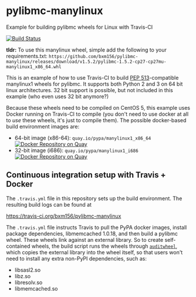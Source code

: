 pylibmc-manylinux
=====================
Example for building pylibmc wheels for Linux with Travis-CI

[![Build Status](https://travis-ci.org/bxm156/pylibmc-manylinux.svg?branch=master)](https://travis-ci.org/bxm156/pylibmc-manylinux)

**tldr:** To use this manylinux wheel, simple add the following to your requirements.txt:
`https://github.com/bxm156/pylibmc-manylinux/releases/download/v1.5.2/pylibmc-1.5.2-cp27-cp27mu-manylinux1_x86_64.whl`


This is an example of how to use Travis-CI to build
[PEP 513](https://www.python.org/dev/peps/pep-0513/)-compatible manylinux1
wheels for pylibmc. It supports both Python 2 and 3 on 64 bit linux
architectures. 32 bit support is possible, but not included in this example (who even uses 32 bit anymore?)

Because these wheels need to be compiled on CentOS 5, this example uses Docker
running on Travis-CI to compile (you don't need to use docker at all to _use_
these wheels, it's just to compile them). The possible docker-based build environment
images are:

- 64-bit image (x86-64): ``quay.io/pypa/manylinux1_x86_64`` [![Docker Repository on Quay](https://quay.io/repository/pypa/manylinux1_x86_64/status "Docker Repository on Quay")](https://quay.io/repository/pypa/manylinux1_x86_64)
- 32-bit image (i686): ``quay.io/pypa/manylinux1_i686`` [![Docker Repository on Quay](https://quay.io/repository/pypa/manylinux1_i686/status "Docker Repository on Quay")](https://quay.io/repository/pypa/manylinux1_i686)


Continuous integration setup with Travis + Docker
-------------------------------------------------

The `.travis.yml` file in this repository sets up the build environment. The
resulting build logs can be found at

  https://travis-ci.org/bxm156/pylibmc-manylinux

The `.travis.yml` file instructs Travis to pull the PyPA docker images, 
install package dependencies, libmemcached 1.0.18, and then build a pylibmc wheel. These
wheels link against an external library. So to create self-contained wheels,
the build script runs the wheels through
[`auditwheel`](https://pypi.python.org/pypi/auditwheel), which copies the external
library into the wheel itself, so that users won't need to install any extra non-PyPI
dependencies, such as:
* libsasl2.so
* libz.so
* libresolv.so
* libmemcached.so
